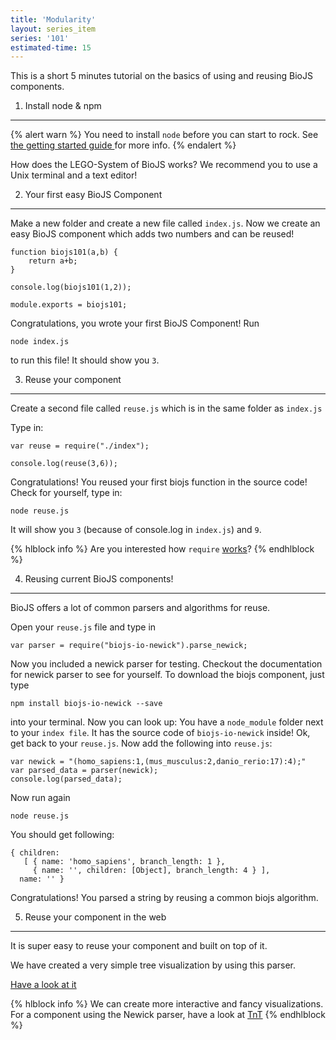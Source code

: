 ```yaml
---
title: 'Modularity'
layout: series_item
series: '101'
estimated-time: 15 
---
```


This is a short 5 minutes tutorial on the basics of using and reusing BioJS components.

1) Install node & npm
-------------------------

{% alert warn %}
You need to install `node` before you can start to rock. See <a href="20_getting_started.html"> the getting started guide </a> for more info.
{% endalert %}

How does the LEGO-System of BioJS works?
We recommend you to use a Unix terminal and a text editor!


2) Your first easy BioJS Component
-------------------------

Make a new folder and create a new file called `index.js`.
Now we create an easy BioJS component which adds two numbers and can be reused!

~~~
function biojs101(a,b) {
    return a+b;
}

console.log(biojs101(1,2));

module.exports = biojs101;
~~~

Congratulations, you wrote your first BioJS Component!
Run 

~~~
node index.js 
~~~

to run this file! It should show you `3`.

3) Reuse your component
-------------------------

Create a second file called `reuse.js` which is in the same folder as `index.js`

Type in:

~~~
var reuse = require("./index");

console.log(reuse(3,6));
~~~

Congratulations! You reused your first biojs function in the source code!
Check for yourself, type in:

~~~
node reuse.js 
~~~

It will show you `3` (because of console.log in `index.js`) and `9`.

{% hlblock info %}
Are you interested how `require` [works](https://github.com/maxogden/art-of-node#user-content-how-require-works)?
{% endhlblock %}

4) Reusing current BioJS components!
----------------------------

BioJS offers a lot of common parsers and algorithms for reuse.

Open your `reuse.js` file and type in

~~~
var parser = require("biojs-io-newick").parse_newick;
~~~

Now you included a newick parser for testing. Checkout the documentation for newick parser to see for yourself.
To download the biojs component, just type  

~~~
npm install biojs-io-newick --save
~~~

into your terminal. Now you can look up:
You have a `node_module` folder next to your `index file`. It has the source code of `biojs-io-newick` inside!
Ok, get back to your `reuse.js`.
Now add the following into `reuse.js`:

~~~
var newick = "(homo_sapiens:1,(mus_musculus:2,danio_rerio:17):4);"
var parsed_data = parser(newick);
console.log(parsed_data);
~~~

Now run again 

~~~
node reuse.js
~~~

You should get following:

~~~
{ children:
   [ { name: 'homo_sapiens', branch_length: 1 },
     { name: '', children: [Object], branch_length: 4 } ],
  name: '' }
~~~

Congratulations!
You parsed a string by reusing a common biojs algorithm.

5) Reuse your component in the web
----------------------------------

It is super easy to reuse your component and built on top of it.

We have created a very simple tree visualization by using this parser.

[Have a look at it](http://requirebin.com/?gist=d565d273969c79a1546c)


{% hlblock info %}
We can create more interactive and fancy visualizations. For a component using
the Newick parser, have a look at [TnT](https://github.com/daviddao/biojs-vis-tree)
{% endhlblock %}
